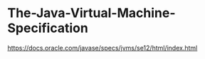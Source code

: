 # The-Java-Virtual-Machine-Specification

https://docs.oracle.com/javase/specs/jvms/se12/html/index.html
